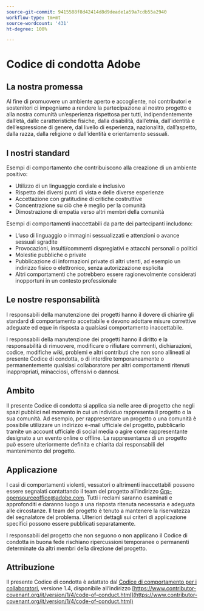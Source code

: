 ```yaml
---
source-git-commit: 9415588f8d42414d8d9deade1a59a7cdb55a2940
workflow-type: tm+mt
source-wordcount: '431'
ht-degree: 100%

---
```

# Codice di condotta Adobe

## La nostra promessa

Al fine di promuovere un ambiente aperto e accogliente, noi contributori e sostenitori ci impegniamo a rendere la partecipazione al nostro progetto e alla nostra comunità un’esperienza rispettosa per tutti, indipendentemente dall’età, dalle caratteristiche fisiche, dalla disabilità, dall’etnia, dall’identità e dell’espressione di genere, dal livello di esperienza, nazionalità, dall’aspetto, dalla razza, dalla religione o dall’identità e orientamento sessuali.

## I nostri standard

Esempi di comportamento che contribuiscono alla creazione di un ambiente positivo:

* Utilizzo di un linguaggio cordiale e inclusivo
* Rispetto dei diversi punti di vista e delle diverse esperienze
* Accettazione con gratitudine di critiche costruttive
* Concentrazione su ciò che è meglio per la comunità
* Dimostrazione di empatia verso altri membri della comunità

Esempi di comportamenti inaccettabili da parte dei partecipanti includono:

* L’uso di linguaggio o immagini sessualizzati e attenzioni o avance sessuali sgradite
* Provocazioni, insulti/commenti dispregiativi e attacchi personali o politici
* Molestie pubbliche o private
* Pubblicazione di informazioni private di altri utenti, ad esempio un indirizzo fisico o elettronico, senza autorizzazione esplicita
* Altri comportamenti che potrebbero essere ragionevolmente considerati inopportuni in un contesto professionale

## Le nostre responsabilità

I responsabili della manutenzione dei progetti hanno il dovere di chiarire gli standard di comportamento accettabile e devono adottare misure correttive adeguate ed eque in risposta a qualsiasi comportamento inaccettabile.

I responsabili della manutenzione dei progetti hanno il diritto e la responsabilità di rimuovere, modificare o rifiutare commenti, dichiarazioni, codice, modifiche wiki, problemi e altri contributi che non sono allineati al presente Codice di condotta, o di interdire temporaneamente o permanentemente qualsiasi collaboratore per altri comportamenti ritenuti inappropriati, minacciosi, offensivi o dannosi.

## Ambito

Il presente Codice di condotta si applica sia nelle aree di progetto che negli spazi pubblici nel momento in cui un individuo rappresenta il progetto o la sua comunità. Ad esempio, per rappresentare un progetto o una comunità è possibile utilizzare un indirizzo e-mail ufficiale del progetto, pubblicarlo tramite un account ufficiale di social media o agire come rappresentante designato a un evento online o offline. La rappresentanza di un progetto può essere ulteriormente definita e chiarita dai responsabili del mantenimento del progetto.

## Applicazione

I casi di comportamenti violenti, vessatori o altrimenti inaccettabili possono essere segnalati contattando il team del progetto all’indirizzo Grp-opensourceoffice@adobe.com. Tutti i reclami saranno esaminati e approfonditi e daranno luogo a una risposta ritenuta necessaria e adeguata alle circostanze. Il team del progetto è tenuto a mantenere la riservatezza del segnalatore del problema.
Ulteriori dettagli sui criteri di applicazione specifici possono essere pubblicati separatamente.

I responsabili del progetto che non seguono o non applicano il Codice di condotta in buona fede rischiano ripercussioni temporanee o permanenti determinate da altri membri della direzione del progetto.

## Attribuzione

Il presente Codice di condotta è adattato dal [Codice di comportamento per i collaboratori](https://contributor-covenant.org), versione 1.4, disponibile all’indirizzo [https://www.contributor-covenant.org/it/version/1/4/code-of-conduct.html](https://www.contributor-covenant.org/it/version/1/4/code-of-conduct.html)
